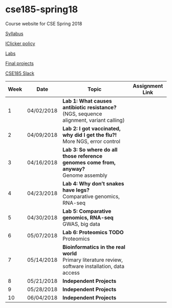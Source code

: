 # cse185-spring18
Course website for CSE Spring 2018

[Syllabus](https://github.com/gymreklab/cse185-spring18/blob/master/cse185-spring18-syllabus.md)

[IClicker policy](https://github.com/gymreklab/cse185-spring18/blob/master/cse185-spring18-clickers.md)

[Labs](https://github.com/gymreklab/cse185-spring18/blob/master/cse185-spring18-labs.md)

[Final projects](https://github.com/gymreklab/cse185-spring18/blob/master/cse185-spring18-final-projects.md)

[CSE185 Slack](cse185-sp18.slack.com)


| Week | Date | Topic | Assignment Link |
|----------|----------|-------|------- |
| 1 | 04/02/2018 | **Lab 1: What causes antibiotic resistance?** <br> (NGS, sequence alignment, variant calling) | |
| 2 | 04/09/2018 | **Lab 2: I got vaccinated, why did I get the flu?!** <br> More NGS, error control | |
| 3 | 04/16/2018 | **Lab 3: So where do all those reference genomes come from, anyway?** <br> Genome assembly | |
| 4 | 04/23/2018 | **Lab 4: Why don’t snakes have legs?** <br> Comparative genomics, RNA-seq| |
| 5 | 04/30/2018 | **Lab 5: Comparative genomics, RNA-seq** <br> GWAS, big data| |
| 6 | 05/07/2018 | **Lab 6: Proteomics TODO** <br> Proteomics| |
| 7 | 05/14/2018 | **Bioinformatics in the real world** <br> Primary literature review, software installation, data access| |
| 8 | 05/21/2018 | **Independent Projects**| |
| 9 | 05/28/2018 | **Independent Projects**| |
| 10 | 06/04/2018 | **Independent Projects**| |

